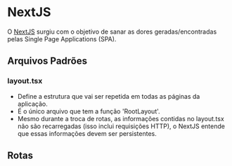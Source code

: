 # NextJS

O [NextJS](https://nextjs.org/) surgiu com o objetivo de sanar as dores
geradas/encontradas pelas Single Page Applications (SPA).

## Arquivos Padrões

### layout.tsx

- Define a estrutura que vai ser repetida em todas as páginas da aplicação.
- É o único arquivo que tem a função 'RootLayout'.
- Mesmo durante a troca de rotas, as informações contidas no layout.tsx não são
  recarregadas (isso inclui requisições HTTP), o NextJS entende que essas
  informações devem ser persistentes.

## Rotas
